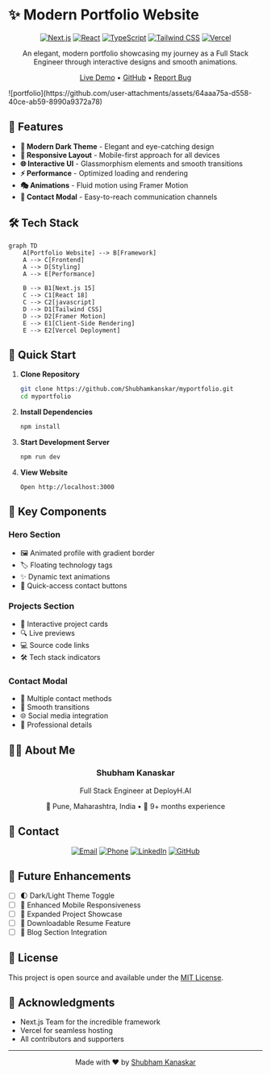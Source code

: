 # ✨ Modern Portfolio Website

<div align="center">


[![Next.js](https://img.shields.io/badge/Next.js-15-black?style=for-the-badge&logo=next.js)](https://nextjs.org/)
[![React](https://img.shields.io/badge/React-18-blue?style=for-the-badge&logo=react)](https://reactjs.org/)
[![TypeScript](https://img.shields.io/badge/TypeScript-blue?style=for-the-badge&logo=typescript)](https://www.typescriptlang.org/)
[![Tailwind CSS](https://img.shields.io/badge/Tailwind-CSS-38B2AC?style=for-the-badge&logo=tailwind-css)](https://tailwindcss.com/)
[![Vercel](https://img.shields.io/badge/Vercel-Deployed-black?style=for-the-badge&logo=vercel)](https://vercel.com)

An elegant, modern portfolio showcasing my journey as a Full Stack Engineer through interactive designs and smooth animations.

[Live Demo](https://shubham-portfolio.vercel.app) • [GitHub](https://github.com/Shubhamkanskar/myportfolio) • [Report Bug](https://github.com/Shubhamkanskar/myportfolio/issues)

</div>
![portfolio](https://github.com/user-attachments/assets/64aaa75a-d558-40ce-ab59-8990a9372a78)


## 🌟 Features

- **🎨 Modern Dark Theme** - Elegant and eye-catching design
- **📱 Responsive Layout** - Mobile-first approach for all devices
- **🌐 Interactive UI** - Glassmorphism elements and smooth transitions
- **⚡ Performance** - Optimized loading and rendering
- **🎭 Animations** - Fluid motion using Framer Motion
- **🤝 Contact Modal** - Easy-to-reach communication channels

## 🛠️ Tech Stack

```mermaid
graph TD
    A[Portfolio Website] --> B[Framework]
    A --> C[Frontend]
    A --> D[Styling]
    A --> E[Performance]
    
    B --> B1[Next.js 15]
    C --> C1[React 18]
    C --> C2[javascript]
    D --> D1[Tailwind CSS]
    D --> D2[Framer Motion]
    E --> E1[Client-Side Rendering]
    E --> E2[Vercel Deployment]
```

## 🚀 Quick Start

1. **Clone Repository**
   ```bash
   git clone https://github.com/Shubhamkanskar/myportfolio.git
   cd myportfolio
   ```

2. **Install Dependencies**
   ```bash
   npm install
   ```

3. **Start Development Server**
   ```bash
   npm run dev
   ```

4. **View Website**
   ```
   Open http://localhost:3000
   ```

## 🎯 Key Components

### Hero Section
- 🖼️ Animated profile with gradient border
- 🏷️ Floating technology tags
- ✨ Dynamic text animations
- 🔗 Quick-access contact buttons

### Projects Section
- 🎴 Interactive project cards
- 🔍 Live previews
- 💻 Source code links
- 🛠️ Tech stack indicators

### Contact Modal
- 📧 Multiple contact methods
- 🔄 Smooth transitions
- 🌐 Social media integration
- 👔 Professional details

## 👨‍💻 About Me

<div align="center">

### Shubham Kanaskar
Full Stack Engineer at DeployH.AI

📍 Pune, Maharashtra, India • 💼 9+ months experience

</div>

## 📮 Contact

<div align="center">

[![Email](https://img.shields.io/badge/Email-shubhamkanaskar75%40gmail.com-red?style=for-the-badge&logo=gmail)](mailto:shubhamkanaskar75@gmail.com)
[![Phone](https://img.shields.io/badge/Phone-%2B91%209623501027-green?style=for-the-badge&logo=phone)](tel:+919623501027)
[![LinkedIn](https://img.shields.io/badge/LinkedIn-Shubham%20Kanaskar-blue?style=for-the-badge&logo=linkedin)](https://www.linkedin.com/in/shubham-kanaskar-237280157/)
[![GitHub](https://img.shields.io/badge/GitHub-Shubhamkanskar-black?style=for-the-badge&logo=github)](https://github.com/Shubhamkanskar)

</div>

## 🔮 Future Enhancements

- [ ] 🌓 Dark/Light Theme Toggle
- [ ] 📱 Enhanced Mobile Responsiveness
- [ ] 🎯 Expanded Project Showcase
- [ ] 📄 Downloadable Resume Feature
- [ ] 📝 Blog Section Integration

## 📄 License

This project is open source and available under the [MIT License](LICENSE).

## 🙏 Acknowledgments

- Next.js Team for the incredible framework
- Vercel for seamless hosting
- All contributors and supporters

---

<div align="center">

Made with ❤️ by [Shubham Kanaskar](https://github.com/Shubhamkanskar)

</div>
